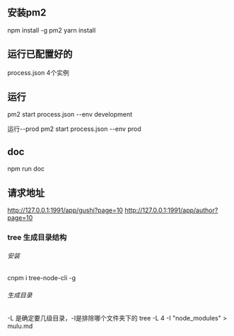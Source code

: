 ## 安装pm2
npm install -g pm2
yarn install

## 运行已配置好的
process.json   4个实例

## 运行
pm2 start process.json --env development

运行--prod
pm2 start process.json --env prod


## doc
npm run doc

## 请求地址
http://127.0.0.1:1991/app/gushi?page=10
http://127.0.0.1:1991/app/author?page=10


### tree 生成目录结构
######  安装
cnpm i tree-node-cli -g

###### 生成目录
-L 是确定要几级目录，-I是排除哪个文件夹下的
tree -L 4 -I "node_modules" > mulu.md
